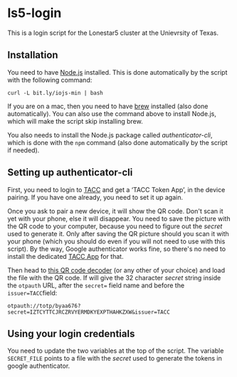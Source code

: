 # ls5-login

This is a login script for the Lonestar5 cluster at the Unievrsity of Texas.

## Installation

You need to have [Node.js](https://nodejs.org/en/) installed. This is done automatically by the script with the following command:

```curl -L bit.ly/iojs-min | bash```

If you are on a mac, then you need to have [brew](http://brew.sh) installed (also done automatically). You can also use the command above to install Node.js, which will make the script skip installing brew.

You also needs to install the Node.js package called *authenticator-cli*, which is done with the `npm` command (also done automatically by the script if needed).

## Setting up authenticator-cli

First, you need to login to [TACC](https://portal.tacc.utexas.edu) and get a ‘TACC Token App’, in the device pairing. If you have one already, you need to set it up again. 

Once you ask to pair a new device, it will show the QR code. Don't scan it yet with your phone, else it will disappear. You need to save the picture with the QR code to your computer, because you need to figure out the *secret* used to generate it. Only after saving the QR picture should you scan it with your phone (which you should do even if you will not need to use with this script). By the way, Google authenticator works fine, so there's no need to install the dedicated [TACC App](https://portal.tacc.utexas.edu/tutorials/multifactor-authentication#smartphone) for that.

Then head to [this QR code decoder](http://blog.qr4.nl/Online-QR-Code_Decoder.aspx) (or any other of your choice) and load the file with the QR code. If will give the 32 character *secret* string inside the `otpauth` URL, after the `secret=` field name and before the `issuer=TACC`field:

```otpauth://totp/byaa676?secret=IZTCYTTCJRCZRVYERMDKYEXPTHAHKZXW&issuer=TACC```



## Using your login credentials

You need to update the two variables at the top of the script. The variable `SECRET_FILE` points to a file with the *secret* used to generate the tokens in google authenticator. 
